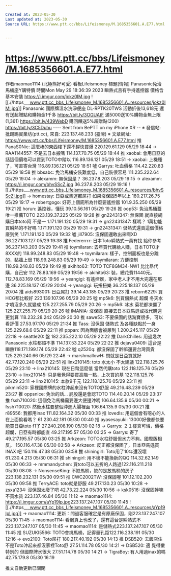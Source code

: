 ```yaml
---

Created at: 2023-05-30
Last updated at: 2023-05-30
Source URL: https://www.ptt.cc/bbs/Lifeismoney/M.1685356601.A.E77.html


---
```


# https://www.ptt.cc/bbs/Lifeismoney/M.1685356601.A.E77.html


作者maomao1114 (北極熊好可愛)
看板Lifeismoney
標題\[情報\] Panasonic免治馬桶座Y購特價
時間Mon May 29 18:36:39 2023
瞬熱式且有手持遙控器 價格含基本安裝 <https://i.imgur.com/jokz0IM.jpg>
![[.//https___www.ptt.cc_bbs_Lifeismoney_M.1685356601.A..resources/jokz0IMl.jpg]]
Panasonic 國際牌溫水洗淨便座 DL-RPTK20TWS 活動折後13,618元 還有送超贈點和購物金1千多 <https://bit.ly/3OGUAtF> 滿5000送10%購物金無上限(1,361) <https://bit.ly/439WebD> 購回饋送5%超贈點(200) <https://bit.ly/3C5Duhu> ---- Sent from BePTT on my iPhone XR -- ※ 發信站: 批踢踢實業坊(ptt.cc), 來自: 223.137.48.233 (臺灣) ※ 文章網址: <https://www.ptt.cc/bbs/Lifeismoney/M.1685356601.A.E77.html>
推 PanaS0Nic: 這麼棒的東西樓下還不趕快買爆 220.129.61.129 05/29 18:44
→ RAA1144557: 不是去日本搬嗎 114.137.70.75 05/29 18:44
推 xaobai: 會用日亞的話這個價格可以買到TOTO中階以 116.89.136.121 05/29 18:51
→ xaobai: 上機種了，可直寄台灣 116.89.136.121 05/29 18:51
噓 Garrys: 吐血價格 114.42.220.83 05/29 18:58
推 bbsabc: 免治馬桶安裝難度低，自己裝很容易 111.235.222.64 05/29 19:04
→ alexamm: 無保固是？ 36.237.8.203 05/29 19:15
→ alexamm: <https://i.imgur.com/bhvSScZ.jpg> 36.237.8.203 05/29 19:16
![[.//https___www.ptt.cc_bbs_Lifeismoney_M.1685356601.A..resources/bhvSScZl.jpg]]
→ homestay: 日亞或集運都屌打 如果沒保固5年以上 180.217.26.75 05/29 19:17
→ robertgogo: 好奇上個廁所為什麼要遙控器 101.9.35.250 05/29 19:21
推 horun: 遙控器，懂玩 39.10.56.161 05/29 19:26
推 oop53: 免治馬桶蓋 唯一推薦TOTO 223.139.37.225 05/29 19:28
推 gn22431347: 無保固 就直接網購日本toto阿 不是一 1.171.191.120 05/29 19:31
→ gn22431347: 樣嗎？ 1萬初能買瞬熱的不好嗎 1.171.191.120 05/29 19:31
→ gn22431347: 儲熱式還賣這個價格 廢到笑 1.171.191.120 05/29 19:32
噓 jill7905: 沒保固還敢出來啊XD 36.227.103.127 05/29 19:38
推 Federerrrr: 日本Toto瞬熱式一萬有找 給你參考 36.237.143.203 05/29 19:41
推 toymilaran: 去年買代購給人賺，日本TOTO才8XXX的 118.99.248.83 05/29 19:48
→ toymilaran: 樣子，控制面板也是分離的，黏牆上很 118.99.248.83 05/29 19:49
→ toymilaran: 方便控制 118.99.248.83 05/29 19:49
推 akihito63: TOTO TCF8GM34-NW1 比比昂代購，自己安 112.78.83.169 05/29 19:56
→ akihito63: 裝，總花費11440元。 112.78.83.169 05/29 19:56
→ yeangigi: 有遙控器，家中老人才不用大完還在那邊 36.225.18.137 05/29 20:04
→ yeangigi: 玩扭扭樂 36.225.18.137 05/29 20:04
推 aids893001: 日亞屌打 39.14.43.185 05/29 20:23
推 reborn6229: 買HCG都比較好 223.139.107.96 05/29 20:25
噓 mp5k6: 別買儲熱式 超爛 冬天水才噴沒多久就變成 125.227.255.79 05/29 20:26
→ mp5k6: 冰水 菊花都凍僵了 125.227.255.79 05/29 20:26
噓 iMANIA: 沒保固 直接去日本亞馬遜或找代購還更划算 118.232.28.242 05/29 20:30
推 sawe53: 不要保固的話淘寶很多，可以看評價 27.53.97.170 05/29 21:34
推 Tass: 沒保固 儲熱式 及各種缺點於一身 125.229.68.6 05/29 22:11
推 pppan: 因為面版會被尿到 1.200.245.117 05/29 22:18
→ seattle20: 盤 182.235.222.10 05/29 22:22
推 DarkChilles: 用過幾次 Panasonic 水柱都超不準 114.137.53.224 05/29 22:22
推 dejavu0409: 這台是瞬熱118.171.199.174 05/29 22:42
噓 q2520q: 都沒保固了幹嘛還要台灣買貴 125.229.240.66 05/29 22:46
→ marshmallowH: 問就是日亞買就好 42.77.120.240 05/29 22:51
推 linx210145: toto 水太小 不太建議 122.118.125.76 05/29 23:10
→ linx210145: 現在日幣這麼低 當然代購toto 122.118.125.76 05/29 23:10
→ linx210145: 只是我覺得要買高階一點，上次買的基 122.118.125.76 05/29 23:11
→ linx210145: 本款9千元 122.118.125.76 05/29 23:11
推 pikmin520: 家裡國際牌的水柱沖起來沒有TOTO舒服 49.216.48.239 05/29 23:27
推 oppsnice: 免治的話… 屁股還是會認TOTO 114.40.20.14 05/29 23:37
推 fssh710020: 這個免治馬桶需要邊大便邊沖嗎 106.64.135.9 05/30 00:21
→ fssh710020: 然後水柱要整個沖進大腸裡面 106.64.135.9 05/30 00:21
推 r89556: 我都用inax 111.82.164.32 05/30 00:33
推 lovedls: 用這個會有噁心的人在上面偷看嗎？ 61.230.42.181 05/30 00:40
推 ayasesayuki: 13000好像都快要能買日亞toto f1了 27.240.208.190 05/30 02:18
→ Garrys: ２１樓真可憐，價格超爛，日亞有時都能直 49.217.195.57 05/30 03:25
→ Garrys: 寄了 49.217.195.57 05/30 03:25
推 Arkzeon: TOTO水柱舒服但水力不夠。國際版相反。 150.116.47.38 05/30 03:58
→ Arkzeon: 反正都沒保固了，日本亞馬遜買INAX 吧 150.116.47.38 05/30 03:58
推 shiningirl: Toto用了10年還沒壞 61.230.4.213 05/30 06:31
推 shiningirl: 用不壞不能換新的QQ 114.32.62.149 05/30 06:33
→ mmmandychen: 買toto可以五折的人路過122.116.211.218 05/30 08:08
→ NonsenseKing: 不缺馬桶，缺的是放馬桶的房子223.138.232.131 05/30 09:51
推 CWC2002TW: 沒保固喔 101.12.102.200 05/30 09:58
推 TerryACE: toto就是舒服 49.217.130.23 05/30 10:28
→ zsxa1234: 沒保固太廢了吧 42.73.22.224 05/30 10:56
→ ksk0516: 沒保固幹嘛不買水貨 223.137.46.84 05/30 11:12
→ maomao1114: <https://i.imgur.com/aYp19Ip.jpg>223.137.247.107 05/30 11:45
![[.//https___www.ptt.cc_bbs_Lifeismoney_M.1685356601.A..resources/aYp19Ipl.jpg]]
→ maomao1114: 更新：問過客服確定是有原廠保固，剛223.137.247.107 05/30 11:45
→ maomao1114: 看網頁上也改了，還有這台是瞬熱式不223.137.247.107 05/30 11:45
→ maomao1114: 是儲熱式223.137.247.107 05/30 11:45
推 SUZUKI5566: TOTO會挑馬桶，記得量孔距122.116.238.191 05/30 12:16
→ evo2100: Toto屌打 180.217.40.192 05/30 14:13
推 DSB520: 去飯店住 不是Toto沖起來都沒家裡Toto舒 27.51.114.78 05/30 14:21
→ DSB520: 適 覺得蠻特別的 但國際牌水很大 27.51.114.78 05/30 14:21
→ TigraBoy: 有人用過inax的嗎 42.75.179.8 05/30 16:19

推文自動更新已關閉


